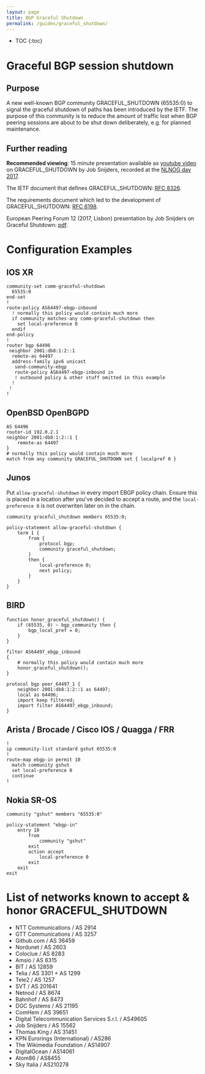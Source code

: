 ```yaml
---
layout: page
title: BGP Graceful Shutdown
permalink: /guides/graceful_shutdown/
---
```


* TOC
{:toc}

# Graceful BGP session shutdown

## Purpose

A new well-known BGP community GRACEFUL_SHUTDOWN (65535:0) to signal the
graceful shutdown of paths has been introduced by the IETF. The purpose of this
community is to reduce the amount of traffic lost when BGP peering sessions are
about to be shut down deliberately, e.g. for planned maintenance.

## Further reading

**Recommended viewing**: 15 minute presentation available as [youtube video](https://www.youtube.com/watch?v=HGGRsJ-gjI4) on GRACEFUL_SHUTDOWN by
Job Snijders, recorded at the [NLNOG day 2017](https://nlnog.net/nlnog-day-2017/).

The IETF document that defines GRACEFUL_SHUTDOWN: [RFC 8326](https://tools.ietf.org/html/rfc8326).

The requirements document which led to the development of GRACEFUL_SHUTDOWN: [RFC 6198](https://tools.ietf.org/html/rfc6198).

European Peering Forum 12 (2017, Lisbon) presentation by Job Snijders on Graceful Shutdown: [pdf](https://www.peering-forum.eu/system/documents/173/original/Job_Snijders_BGP_graceful_shutdown.pdf).

# Configuration Examples

## IOS XR

```
community-set comm-graceful-shutdown
  65535:0
end-set
!
route-policy AS64497-ebgp-inbound
  ! normally this policy would contain much more
  if community matches-any comm-graceful-shutdown then
    set local-preference 0
  endif
end-policy
!
router bgp 64496
 neighbor 2001:db8:1:2::1
  remote-as 64497
  address-family ipv6 unicast
   send-community-ebgp
   route-policy AS64497-ebgp-inbound in
   ! outbound policy & other stuff omitted in this example
  !
 !
!
```

## OpenBSD OpenBGPD

```
AS 64496
router-id 192.0.2.1
neighbor 2001:db8:1:2::1 {
	remote-as 64497
}
# normally this policy would contain much more
match from any community GRACEFUL_SHUTDOWN set { localpref 0 }
```

## Junos

Put `allow-graceful-shutdown` in every import EBGP policy chain. Ensure this is placed in a location after you've decided to accept a route, and the `local-preference 0` is not overwriten later on in the chain.

```
community graceful_shutdown members 65535:0;

policy-statement allow-graceful-shutdown {
    term 1 {
        from {
            protocol bgp;
            community graceful_shutdown;
        }
        then {
            local-preference 0;
            next policy;
        }
    }
}
```

## BIRD
```
function honor_graceful_shutdown() {
	if (65535, 0) ~ bgp_community then {
		bgp_local_pref = 0;
	}
}

filter AS64497_ebgp_inbound
{
    # normally this policy would contain much more
	honor_graceful_shutdown();
}

protocol bgp peer_64497_1 {
	neighbor 2001:db8:1:2::1 as 64497;
	local as 64496;
	import keep filtered;
	import filter AS64497_ebgp_inbound;
}
```

## Arista / Brocade / Cisco IOS / Quagga / FRR

```
!
ip community-list standard gshut 65535:0
!
route-map ebgp-in permit 10
  match community gshut
  set local-preference 0
  continue
!
```

## Nokia SR-OS
```
community "gshut" members "65535:0"

policy-statement "ebgp-in"
    entry 10
        from
            community "gshut"
        exit
        action accept
            local-preference 0
        exit
    exit
exit
```

# List of networks known to accept & honor GRACEFUL_SHUTDOWN

* NTT Communications / AS 2914
* GTT Communications / AS 3257
* Github.com / AS 36459
* Nordunet / AS 2603
* Coloclue / AS 8283
* Amsio / AS 8315
* BIT / AS 12859
* Telia / AS 3301 + AS 1299
* Tele2 / AS 1257
* SVT / AS 201641
* Netnod / AS 8674
* Bahnhof / AS 8473
* DGC Systems / AS 21195
* ComHem / AS 39651
* Digital Telecommunication Services S.r.l. / AS49605
* Job Snijders / AS 15562
* Thomas King / AS 31451
* KPN Eurorings (International) / AS286
* The Wikimedia Foundation / AS14907
* DigitalOcean / AS14061
* Atom86 / AS8455
* Sky Italia / AS210278